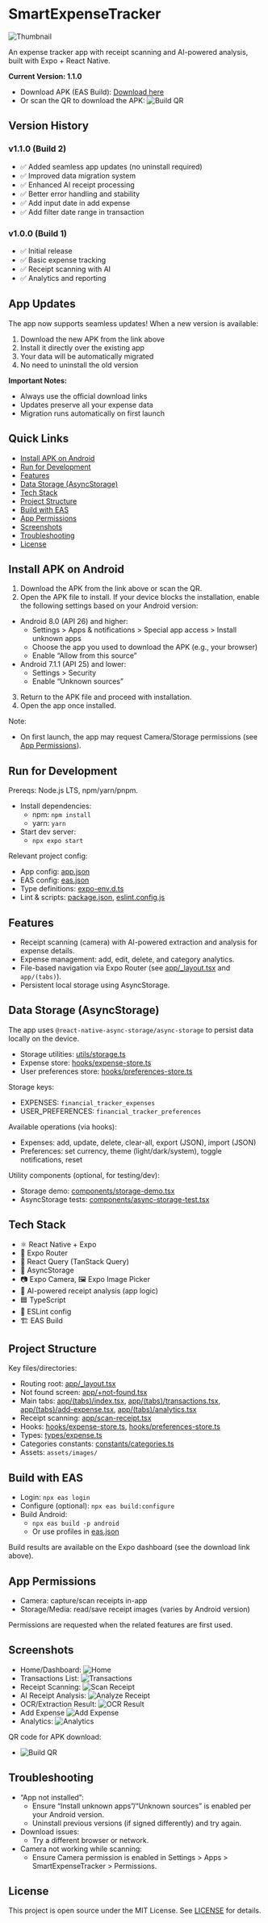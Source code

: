 # SmartExpenseTracker

![Thumbnail](assets/images/screenshots/thumbnail.png)

An expense tracker app with receipt scanning and AI-powered analysis, built with Expo + React Native.

**Current Version: 1.1.0**

- Download APK (EAS Build): [Download here](https://expo.dev/accounts/okisulton/projects/SmartExpenseTracker/builds/b7d87b1a-b1e1-46a5-addb-71eefef435c8)
- Or scan the QR to download the APK:
  ![Build QR](assets/images/screenshots/build-qr.png "QR Download APK")

## Version History

### v1.1.0 (Build 2)

- ✅ Added seamless app updates (no uninstall required)
- ✅ Improved data migration system
- ✅ Enhanced AI receipt processing
- ✅ Better error handling and stability
- ✅ Add input date in add expense
- ✅ Add filter date range in transaction

### v1.0.0 (Build 1)

- ✅ Initial release
- ✅ Basic expense tracking
- ✅ Receipt scanning with AI
- ✅ Analytics and reporting

## App Updates

The app now supports seamless updates! When a new version is available:

1. Download the new APK from the link above
2. Install it directly over the existing app
3. Your data will be automatically migrated
4. No need to uninstall the old version

**Important Notes:**

- Always use the official download links
- Updates preserve all your expense data
- Migration runs automatically on first launch

## Quick Links

- [Install APK on Android](#install-apk-on-android)
- [Run for Development](#run-for-development)
- [Features](#features)
- [Data Storage (AsyncStorage)](#data-storage-asyncstorage)
- [Tech Stack](#tech-stack)
- [Project Structure](#project-structure)
- [Build with EAS](#build-with-eas)
- [App Permissions](#app-permissions)
- [Screenshots](#screenshots)
- [Troubleshooting](#troubleshooting)
- [License](#license)

## Install APK on Android

1) Download the APK from the link above or scan the QR.
2) Open the APK file to install. If your device blocks the installation, enable the following settings based on your Android version:

- Android 8.0 (API 26) and higher:
  - Settings > Apps & notifications > Special app access > Install unknown apps
  - Choose the app you used to download the APK (e.g., your browser)
  - Enable “Allow from this source”
- Android 7.1.1 (API 25) and lower:
  - Settings > Security
  - Enable “Unknown sources”

3) Return to the APK file and proceed with installation.
4) Open the app once installed.

Note:

- On first launch, the app may request Camera/Storage permissions (see [App Permissions](#app-permissions)).

## Run for Development

Prereqs: Node.js LTS, npm/yarn/pnpm.

- Install dependencies:
  - npm: `npm install`
  - yarn: `yarn`
- Start dev server:
  - `npx expo start`

Relevant project config:

- App config: [app.json](app.json)
- EAS config: [eas.json](eas.json)
- Type definitions: [expo-env.d.ts](expo-env.d.ts)
- Lint & scripts: [package.json](package.json), [eslint.config.js](eslint.config.js)

## Features

- Receipt scanning (camera) with AI-powered extraction and analysis for expense details.
- Expense management: add, edit, delete, and category analytics.
- File-based navigation via Expo Router (see [app/_layout.tsx](app/_layout.tsx) and `app/(tabs)`).
- Persistent local storage using AsyncStorage.

## Data Storage (AsyncStorage)

The app uses `@react-native-async-storage/async-storage` to persist data locally on the device.

- Storage utilities: [utils/storage.ts](utils/storage.ts)
- Expense store: [hooks/expense-store.ts](hooks/expense-store.ts)
- User preferences store: [hooks/preferences-store.ts](hooks/preferences-store.ts)

Storage keys:

- EXPENSES: `financial_tracker_expenses`
- USER_PREFERENCES: `financial_tracker_preferences`

Available operations (via hooks):

- Expenses: add, update, delete, clear-all, export (JSON), import (JSON)
- Preferences: set currency, theme (light/dark/system), toggle notifications, reset

Utility components (optional, for testing/dev):

- Storage demo: [components/storage-demo.tsx](components/storage-demo.tsx)
- AsyncStorage tests: [components/async-storage-test.tsx](components/async-storage-test.tsx)

## Tech Stack

- ⚛️ React Native + Expo
- 🧭 Expo Router
- 🔄 React Query (TanStack Query)
- 💾 AsyncStorage
- 📷 Expo Camera, 🖼️ Expo Image Picker
- 🧠 AI-powered receipt analysis (app logic)
- 🟦 TypeScript
- 🧪 ESLint config
- 🏗️ EAS Build

## Project Structure

Key files/directories:

- Routing root: [app/_layout.tsx](app/_layout.tsx)
- Not found screen: [app/+not-found.tsx](app/+not-found.tsx)
- Main tabs: [app/(tabs)/index.tsx](app/(tabs)/index.tsx), [app/(tabs)/transactions.tsx](app/(tabs)/transactions.tsx), [app/(tabs)/add-expense.tsx](app/(tabs)/add-expense.tsx), [app/(tabs)/analytics.tsx](app/(tabs)/analytics.tsx)
- Receipt scanning: [app/scan-receipt.tsx](app/scan-receipt.tsx)
- Hooks: [hooks/expense-store.ts](hooks/expense-store.ts), [hooks/preferences-store.ts](hooks/preferences-store.ts)
- Types: [types/expense.ts](types/expense.ts)
- Categories constants: [constants/categories.ts](constants/categories.ts)
- Assets: `assets/images/`

## Build with EAS

- Login: `npx eas login`
- Configure (optional): `npx eas build:configure`
- Build Android:
  - `npx eas build -p android`
  - Or use profiles in [eas.json](eas.json)

Build results are available on the Expo dashboard (see the download link above).

## App Permissions

- Camera: capture/scan receipts in-app
- Storage/Media: read/save receipt images (varies by Android version)

Permissions are requested when the related features are first used.

## Screenshots

- Home/Dashboard:
  ![Home](assets/images/screenshots/home.png)
- Transactions List:
  ![Transactions](assets/images/screenshots/transactions.png)
- Receipt Scanning:
  ![Scan Receipt](assets/images/screenshots/scan-receipt.png)
- AI Receipt Analysis:
  ![Analyze Receipt](assets/images/screenshots/ai-analyzing.png)
- OCR/Extraction Result:
  ![OCR Result](assets/images/screenshots/ocr-result.png)
- Add Expense
  ![Add Expense](assets/images/screenshots/add-expense.png)
- Analytics:
  ![Analytics](assets/images/screenshots/analytics.png)

QR code for APK download:

- ![Build QR](assets/images/screenshots/build-qr.png)

## Troubleshooting

- “App not installed”:
  - Ensure “Install unknown apps”/“Unknown sources” is enabled per your Android version.
  - Uninstall previous versions (if signed differently) and try again.
- Download issues:
  - Try a different browser or network.
- Camera not working while scanning:
  - Ensure Camera permission is enabled in Settings > Apps > SmartExpenseTracker > Permissions.

## License

This project is open source under the MIT License. See [LICENSE](LICENSE) for details.
